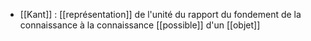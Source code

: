 - [[Kant]] : [[représentation]] de l'unité du rapport du fondement de la connaissance à la connaissance [[possible]] d'un [[objet]]